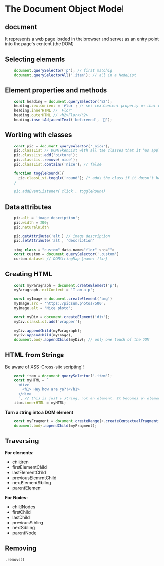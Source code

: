 # The Document Object Model
## document
It represents a web page loaded in the browser and serves as an entry point into the page's content (the DOM)

## Selecting elements
```javascript
    document.querySelector('p'); // first matchig 
    document.querySelectorAll('.item'); // all in a NodeList
```
## Element properties and methods
```javascript
    const heading = document.querySelector('h2');
    heading.textContent = 'Flor'; // set textContent property on that element
    heading.innerHTML // 'Flor'
    heading.outerHTML // <h2>Flor</h2>
    heading.insertAdjacentText('beforeend', '🍕');
```
## Working with classes
```javascript
    const pic = document.querySelector('.nice');
    pic.classList // DOMTokenList with all the classes that it has applied
    pic.classList.add('picture');
    pic.classList.remove('nice');
    pic.classList.contains('nice'); // false
    
    function toggleRound(){
      pic.classList.toggle('round'); /* adds the class if it doesn't have it, removes it if it has it
    }
    
    pic.addEventListener('click', toggleRound)
```   
## Data attributes
```javascript
    pic.alt = 'image description';
    pic.width = 200;
    pic.naturalWidth
    
    pic.getAttribute('alt') // image description
    pic.setAttribute('alt', 'description'
    
    <img class = "custom" data-name="flor" src="">
    const custom = document.querySelector('.custom')
    custom.dataset // DOMStringMap {name: flor}
```    
## Creating HTML
```javascript
    const myParagraph = document.createElement('p');
    myParagraph.textContent = 'I am a p';
    
    const myImage = document.createElement('img')
    myImage.src = 'https://picsum.photos/500';
    myImage.alt = 'Nice photo';
    
    const myDiv = document.createElement('div');
    myDiv.classList.add('wrapper');
    
    myDiv.appendChild(myParagraph);
    myDiv.appendChild(myImage);
    document.body.appendChild(myDiv); // only one touch of the DOM
```
## HTML from Strings
Be aware of XSS (Cross-site scripting)!
```javascript
    const item = document.querySelector('.item');
    const myHTML = `
      <div>
        <h1> Hey how are ya?!</h1>
      </div>
      `; // this is just a string, not an element. It becomes an element when it is attached to the DOM by innerHTML
    item.innerHTML = myHTML;
 ```   
**Turn a string into a DOM element**
```javascript
    const myFragment = document.createRange().createContextualFragment(myHTML); // this creates a Range, which is a part of the HTML we can work with, and then a document-fragment is created (an HTML element)
    document.body.appendChild(myFragment);
```
## Traversing 
**For elements:**
* children
* firstElementChild
* lastElementChild
* previousElementChild
* nextElementSibling
* parentElement

**For Nodes:**
* childNodes
* firstChild
* lastChild
* previousSibling
* nextSibling
* parentNode

## Removing 
    .remove()
